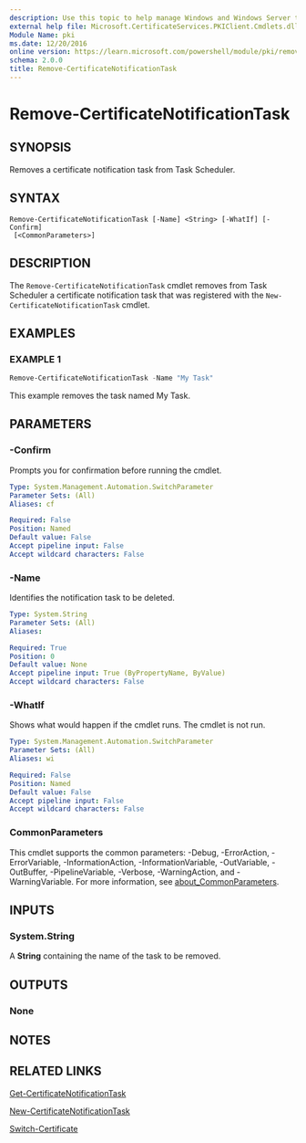 ```yaml
---
description: Use this topic to help manage Windows and Windows Server technologies with Windows PowerShell.
external help file: Microsoft.CertificateServices.PKIClient.Cmdlets.dll-Help.xml
Module Name: pki
ms.date: 12/20/2016
online version: https://learn.microsoft.com/powershell/module/pki/remove-certificatenotificationtask?view=windowsserver2022-ps&wt.mc_id=ps-gethelp
schema: 2.0.0
title: Remove-CertificateNotificationTask
---
```


# Remove-CertificateNotificationTask

## SYNOPSIS

Removes a certificate notification task from Task Scheduler.

## SYNTAX

```
Remove-CertificateNotificationTask [-Name] <String> [-WhatIf] [-Confirm]
 [<CommonParameters>]
```

## DESCRIPTION

The `Remove-CertificateNotificationTask` cmdlet removes from Task Scheduler a certificate
notification task that was registered with the `New-CertificateNotificationTask` cmdlet.

## EXAMPLES

### EXAMPLE 1

```powershell
Remove-CertificateNotificationTask -Name "My Task"
```

This example removes the task named My Task.

## PARAMETERS

### -Confirm

Prompts you for confirmation before running the cmdlet.

```yaml
Type: System.Management.Automation.SwitchParameter
Parameter Sets: (All)
Aliases: cf

Required: False
Position: Named
Default value: False
Accept pipeline input: False
Accept wildcard characters: False
```

### -Name

Identifies the notification task to be deleted.

```yaml
Type: System.String
Parameter Sets: (All)
Aliases: 

Required: True
Position: 0
Default value: None
Accept pipeline input: True (ByPropertyName, ByValue)
Accept wildcard characters: False
```

### -WhatIf

Shows what would happen if the cmdlet runs.
The cmdlet is not run.

```yaml
Type: System.Management.Automation.SwitchParameter
Parameter Sets: (All)
Aliases: wi

Required: False
Position: Named
Default value: False
Accept pipeline input: False
Accept wildcard characters: False
```

### CommonParameters

This cmdlet supports the common parameters: -Debug, -ErrorAction, -ErrorVariable,
-InformationAction, -InformationVariable, -OutVariable, -OutBuffer, -PipelineVariable, -Verbose,
-WarningAction, and -WarningVariable. For more information, see
[about_CommonParameters](https://go.microsoft.com/fwlink/?LinkID=113216).

## INPUTS

### System.String

A **String** containing the name of the task to be removed.

## OUTPUTS

### None

## NOTES

## RELATED LINKS

[Get-CertificateNotificationTask](./Get-CertificateNotificationTask.md)

[New-CertificateNotificationTask](./New-CertificateNotificationTask.md)

[Switch-Certificate](./Switch-Certificate.md)
